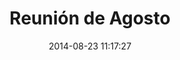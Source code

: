 ---
layout:  meeting
title:   "Reunión de Agosto"
date:    2014-08-23 11:17:27
event:   727931703910408
gallery: 
---